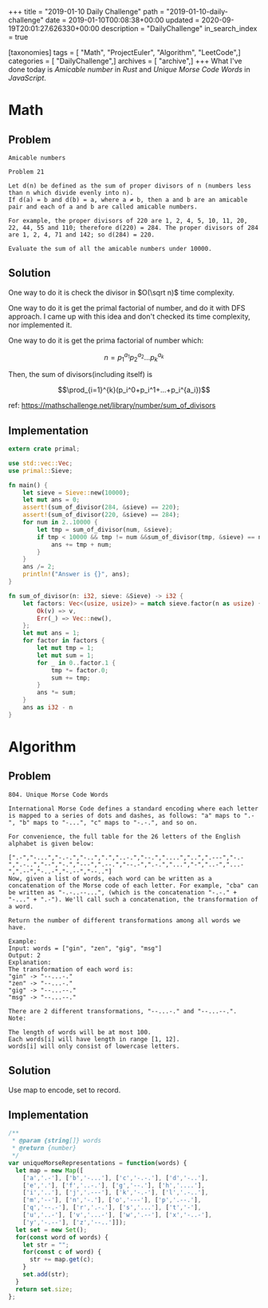 +++
title = "2019-01-10 Daily Challenge"
path = "2019-01-10-daily-challenge"
date = 2019-01-10T00:08:38+00:00
updated = 2020-09-19T20:01:27.626330+00:00
description = "DailyChallenge"
in_search_index = true

[taxonomies]
tags = [ "Math", "ProjectEuler", "Algorithm", "LeetCode",]
categories = [ "DailyChallenge",]
archives = [ "archive",]
+++
What I've done today is *Amicable number* in *Rust* and *Unique Morse Code Words* in *JavaScript*.

<!-- more -->

# Math

## Problem

```
Amicable numbers

Problem 21 

Let d(n) be defined as the sum of proper divisors of n (numbers less than n which divide evenly into n).
If d(a) = b and d(b) = a, where a ≠ b, then a and b are an amicable pair and each of a and b are called amicable numbers.

For example, the proper divisors of 220 are 1, 2, 4, 5, 10, 11, 20, 22, 44, 55 and 110; therefore d(220) = 284. The proper divisors of 284 are 1, 2, 4, 71 and 142; so d(284) = 220.

Evaluate the sum of all the amicable numbers under 10000.
```

## Solution

One way to do it is check the divisor in $O(\sqrt n)$ time complexity.

One way to do it is get the primal factorial of number, and do it with DFS approach. I came up with this idea and don't checked its time complexity, nor implemented it.

One way to do it is get the prima factorial of number which:

$$n=p_1^{a_1}p_2^{a_2}...p_k^{a_k}$$

Then, the sum of divisors(including itself) is 

$$\prod_{i=1}^{k}(p_i^0+p_i^1+...+p_i^{a_i})$$

ref: https://mathschallenge.net/library/number/sum_of_divisors

## Implementation

```rust
extern crate primal;

use std::vec::Vec;
use primal::Sieve;

fn main() {
    let sieve = Sieve::new(10000);
    let mut ans = 0;
    assert!(sum_of_divisor(284, &sieve) == 220);
    assert!(sum_of_divisor(220, &sieve) == 284);
    for num in 2..10000 {
        let tmp = sum_of_divisor(num, &sieve);
        if tmp < 10000 && tmp != num &&sum_of_divisor(tmp, &sieve) == num {
            ans += tmp + num;
        } 
    }
    ans /= 2;
    println!("Answer is {}", ans);
}

fn sum_of_divisor(n: i32, sieve: &Sieve) -> i32 {
    let factors: Vec<(usize, usize)> = match sieve.factor(n as usize) {
        Ok(v) => v,
        Err(_) => Vec::new(),
    };
    let mut ans = 1;
    for factor in factors {
        let mut tmp = 1;
        let mut sum = 1;
        for _ in 0..factor.1 {
            tmp *= factor.0;
            sum += tmp;
        }
        ans *= sum;
    }
    ans as i32 - n
}
```

# Algorithm

## Problem

```
804. Unique Morse Code Words

International Morse Code defines a standard encoding where each letter is mapped to a series of dots and dashes, as follows: "a" maps to ".-", "b" maps to "-...", "c" maps to "-.-.", and so on.

For convenience, the full table for the 26 letters of the English alphabet is given below:

[".-","-...","-.-.","-..",".","..-.","--.","....","..",".---","-.-",".-..","--","-.","---",".--.","--.-",".-.","...","-","..-","...-",".--","-..-","-.--","--.."]
Now, given a list of words, each word can be written as a concatenation of the Morse code of each letter. For example, "cba" can be written as "-.-..--...", (which is the concatenation "-.-." + "-..." + ".-"). We'll call such a concatenation, the transformation of a word.

Return the number of different transformations among all words we have.

Example:
Input: words = ["gin", "zen", "gig", "msg"]
Output: 2
Explanation: 
The transformation of each word is:
"gin" -> "--...-."
"zen" -> "--...-."
"gig" -> "--...--."
"msg" -> "--...--."

There are 2 different transformations, "--...-." and "--...--.".
Note:

The length of words will be at most 100.
Each words[i] will have length in range [1, 12].
words[i] will only consist of lowercase letters.
```

## Solution

Use map to encode, set to record.

## Implementation

```js
/**
 * @param {string[]} words
 * @return {number}
 */
var uniqueMorseRepresentations = function(words) {
  let map = new Map([
    ['a','.-'], ['b','-...'], ['c','-.-.'], ['d','-..'],
    ['e','.'], ['f','..-.'], ['g','--.'], ['h','....'],
    ['i','..'], ['j','.---'], ['k','-.-'], ['l','.-..'],
    ['m','--'], ['n','-.'], ['o','---'], ['p','.--.'],
    ['q','--.-'], ['r','.-.'], ['s','...'], ['t','-'],
    ['u','..-'], ['v','...-'], ['w','.--'], ['x','-..-'],
    ['y','-.--'], ['z','--..']]);
  let set = new Set();
  for(const word of words) {
    let str = "";
    for(const c of word) {
      str += map.get(c);
    }
    set.add(str);
  }
  return set.size;
};
```